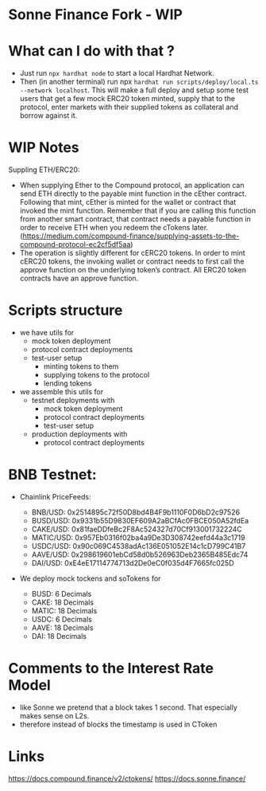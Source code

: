 # Sonne Finance Fork - WIP 

# What can I do with that ? 
- Just run `npx hardhat node` to start a local Hardhat Network. 
- Then (in another terminal) run npx `hardhat run scripts/deploy/local.ts --network localhost`. This will make a full deploy and setup some test users that get a few mock ERC20 token minted, supply that to the protocol, enter markets with their supplied tokens as collateral and borrow against it. 


# WIP Notes
Suppling ETH/ERC20: 
- When supplying Ether to the Compound protocol, an application can send ETH directly to the payable mint function in the cEther contract. Following that mint, cEther is minted for the wallet or contract that invoked the mint function. Remember that if you are calling this function from another smart contract, that contract needs a payable function in order to receive ETH when you redeem the cTokens later. (https://medium.com/compound-finance/supplying-assets-to-the-compound-protocol-ec2cf5df5aa)
- The operation is slightly different for cERC20 tokens. In order to mint cERC20 tokens, the invoking wallet or contract needs to first call the approve function on the underlying token’s contract. All ERC20 token contracts have an approve function.

# Scripts structure 
- we have utils for 
    - mock token deployment 
    - protocol contract deployments
    - test-user setup
        - minting tokens to them 
        - supplying tokens to the protocol
        - lending tokens 
- we assemble this utils for 
    - testnet deployments with 
        - mock token deployment 
        - protocol contract deployments
        - test-user setup
    - production deployments with 
        - protocol contract deployments

# BNB Testnet: 
- Chainlink PriceFeeds: 
    - BNB/USD: 0x2514895c72f50D8bd4B4F9b1110F0D6bD2c97526
    - BUSD/USD: 0x9331b55D9830EF609A2aBCfAc0FBCE050A52fdEa
    - CAKE/USD: 0x81faeDDfeBc2F8Ac524327d70Cf913001732224C
    - MATIC/USD: 0x957Eb0316f02ba4a9De3D308742eefd44a3c1719
    - USDC/USD: 0x90c069C4538adAc136E051052E14c1cD799C41B7
    - AAVE/USD: 0x298619601ebCd58d0b526963Deb2365B485Edc74
    - DAI/USD: 0xE4eE17114774713d2De0eC0f035d4F7665fc025D

- We deploy mock tockens and soTokens for 
    - BUSD: 6 Decimals 
    - CAKE: 18 Decimals 
    - MATIC: 18 Decimals  
    - USDC: 6 Decimals 
    - AAVE: 18 Decimals  
    - DAI: 18 Decimals 

# Comments to the Interest Rate Model
- like Sonne we pretend that a block takes 1 second. That especially makes sense on L2s. 
- therefore instead of blocks the timestamp is used in CToken 

# Links 
https://docs.compound.finance/v2/ctokens/
https://docs.sonne.finance/
